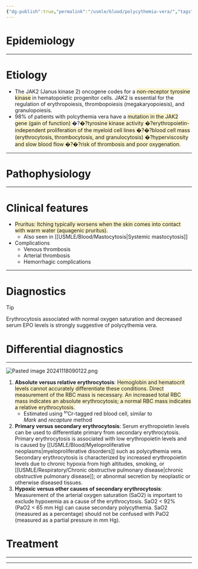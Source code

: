 ```yaml
---
{"dg-publish":true,"permalink":"/usmle/blood/polycythemia-vera/","tags":["t1"]}
---
```


# Epidemiology


---
# Etiology
- The JAK2 (Janus kinase 2) oncogene codes for a <span style="background:rgba(240, 200, 0, 0.2)">non-receptor tyrosine kinase</span> in hematopoietic progenitor cells. JAK2 is essential for the regulation of erythropoiesis, thrombopoiesis (megakaryopoiesis), and granulopoiesis. 
- 98% of patients with polcythemia vera have a <span style="background:rgba(240, 200, 0, 0.2)">mutation in the JAK2 gene (gain of function) </span>�?<span style="background:rgba(240, 200, 0, 0.2)">�?tyrosine kinase activity �?erythropoietin-independent proliferation of the myeloid cell lines �?�?blood cell mass (erythrocytosis, thrombocytosis, and granulocytosis) �?hyperviscosity and slow blood flow �?�?risk of thrombosis and poor oxygenation.</span>

---
# Pathophysiology


---
# Clinical features
- <span style="background:rgba(240, 200, 0, 0.2)">Pruritus: Itching typically worsens when the skin comes into contact with warm water (aquagenic pruritus).</span>
	- Also seen in [[USMLE/Blood/Mastocytosis\|Systemic mastocytosis]]
- Complications
	- Venous thrombosis
	- Arterial thrombosis
	- Hemorrhagic complications

---
# Diagnostics
>[!tip] 
>Erythrocytosis associated with normal oxygen saturation and decreased serum EPO levels is strongly suggestive of polycythemia vera.

# Differential diagnostics
---
![Pasted image 20241118090122.png](/img/user/appendix/Pasted%20image%2020241118090122.png)

1. **Absolute versus relative erythrocytosis**:  <span style="background:rgba(240, 200, 0, 0.2)">Hemoglobin and hematocrit levels cannot accurately differentiate these conditions.  Direct measurement of the RBC mass is necessary.  An increased total RBC mass indicates an absolute erythrocytosis; a normal RBC mass indicates a relative erythrocytosis.</span>
	- Estimated using ⁵¹Cr-tagged red blood cell, similar to _Mark_ and _recapture_ method
2. **Primary versus secondary erythrocytosis**:  Serum erythropoietin levels can be used to differentiate primary from secondary erythrocytosis.  Primary erythrocytosis is associated with low erythropoietin levels and is caused by [[USMLE/Blood/Myeloproliferative neoplasms\|myeloproliferative disorders]] such as polycythemia vera.  Secondary erythrocytosis is characterized by increased erythropoietin levels due to chronic hypoxia from high altitudes, smoking, or [[USMLE/Respiratory/Chronic obstructive pulmonary disease\|chronic obstructive pulmonary disease]]; or abnormal secretion by neoplastic or otherwise diseased tissues.
3. **Hypoxic versus other causes of secondary erythrocytosis**:  Measurement of the arterial oxygen saturation (SaO2) is important to exclude hypoxemia as a cause of the erythrocytosis.  SaO2 < 92% (PaO2 < 65 mm Hg) can cause secondary polycythemia.  SaO2 (measured as a percentage) should not be confused with PaO2 (measured as a partial pressure in mm Hg).

# Treatment
---

---

